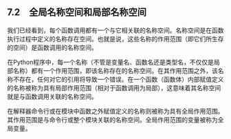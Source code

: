    

## 7.2　全局名称空间和局部名称空间

我们已经看到，每个函数调用都有一个与它相关联的名称空间。名称空间是在函数执行过程中定义的名称存在空间。也就是说，这些名称的作用范围（即它们所生存的空间）是函数调用的名称空间。

在Python程序中，每一个名称（不管是变量名、函数名还是类型名，不仅仅是局部名称）都有一个作用范围，即该名称存在的名称空间。在其作用范围之外，该名称不存在，任何对它的引用将导致一个错误。在一个函数（函数体）内部赋值定义的名称被称为具有局部作用范围（相对于函数调用为局部），这意味着其名称空间就是与函数调用关联的名称空间。

在解释器命令行或在模块中函数之外赋值定义的名称则被称为具有全局作用范围。其作用范围是与命令行或整个模块关联的名称空间。全局作用范围的变量被称为全局变量。